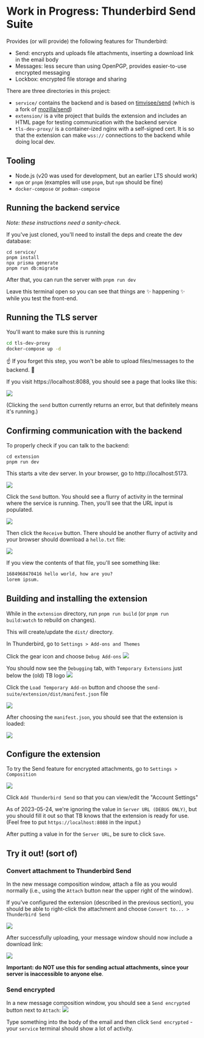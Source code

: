 # Work in Progress: Thunderbird Send Suite

Provides (or will provide) the following features for Thunderbird:

- Send: encrypts and uploads file attachments, inserting a download link in the email body
- Messages: less secure than using OpenPGP, provides easier-to-use encrypted messaging
- Lockbox: encrypted file storage and sharing

There are three directories in this project:

- `service/` contains the backend and is based on [timvisee/send](https://gitlab.com/timvisee/send) (which is a fork of [mozilla/send](https://github.com/mozilla/send))
- `extension/` is a vite project that builds the extension and includes an HTML page for testing communication with the backend service
- `tls-dev-proxy/` is a container-ized nginx with a self-signed cert. It is so that the extension can make `wss://` connections to the backend while doing local dev.

## Tooling

- Node.js (v20 was used for development, but an earlier LTS should work)
- `npm` or `pnpm` (examples will use `pnpm`, but `npm` should be fine)
- `docker-compose` or `podman-compose`

## Running the backend service

_Note: these instructions need a sanity-check._

If you've just cloned, you'll need to install the deps and create the dev database:

```
cd service/
pnpm install
npx prisma generate
pnpm run db:migrate
```

After that, you can run the server with `pnpm run dev`

Leave this terminal open so you can see that things are ✨ happening ✨ while you test the front-end.

## Running the TLS server

You'll want to make sure this is running

```sh
cd tls-dev-proxy
docker-compose up -d
```

☝ If you forget this step, you won't be able to upload files/messages to the backend. 🤷

If you visit https://localhost:8088, you should see a page that looks like this:

![](./screenshots/is-the-backend-running.png)

(Clicking the `send` button currently returns an error, but that definitely means it's running.)

## Confirming communication with the backend

To properly check if you can talk to the backend:

```
cd extension
pnpm run dev
```

This starts a vite dev server. In your browser, go to http://localhost:5173.

![](./screenshots/extension-test-page.png)

Click the `Send` button. You should see a flurry of activity in the terminal where the service is running. Then, you'll see that the URL input is populated.

![](./screenshots/populated-url-input.png)

Then click the `Receive` button. There should be another flurry of activity and your browser should download a `hello.txt` file:

![](./screenshots/download-hello-txt.png)

If you view the contents of that file, you'll see something like:

```txt
1684968470416 hello world, how are you?
lorem ipsum.
```

## Building and installing the extension

While in the `extension` directory, run `pnpm run build` (or `pnpm run build:watch` to rebuild on changes).

This will create/update the `dist/` directory.

In Thunderbird, go to `Settings > Add-ons and Themes`

Click the gear icon and choose `Debug Add-ons`
![](./screenshots/debug-add-ons.png)

You should now see the `Debugging` tab, with `Temporary Extensions` just below the (old) TB logo
![](./screenshots/load-temporary.png)

Click the `Load Temporary Add-on` button and choose the `send-suite/extension/dist/manifest.json` file

![](./screenshots/choose-manifest-json.png)

After choosing the `manifest.json`, you should see that the extension is loaded:

![](./screenshots/temporary-extension-loaded.png)

## Configure the extension

To try the Send feature for encrypted attachments, go to `Settings > Composition`

![](./screenshots/configure-extension.png)

Click `Add Thunderbird Send` so that you can view/edit the "Account Settings"

As of 2023-05-24, we're ignoring the value in `Server URL (DEBUG ONLY)`, but you should fill it out so that TB knows that the extension is ready for use. (Feel free to put `https://localhost:8088` in the input.)

After putting a value in for the `Server URL`, be sure to click `Save`.

## Try it out! (sort of)

### Convert attachment to Thunderbird Send

In the new message composition window, attach a file as you would normally (i.e., using the `Attach` button near the upper right of the window).

If you've configured the extension (described in the previous section), you should be able to right-click the attachment and choose `Convert to... > Thunderbird Send`

![](./screenshots/convert-attachment.png)

After successfully uploading, your message window should now include a download link:

![](./screenshots/attachment-link-in-body.png)

**Important: do NOT use this for sending actual attachments, since your server is inaccessible to anyone else**.

### Send encrypted

In a new message composition window, you should see a `Send encrypted` button next to `Attach`:
![](./screenshots/secret-message.png)

Type something into the body of the email and then click `Send encrypted` - your `service` terminal should show a lot of activity.
